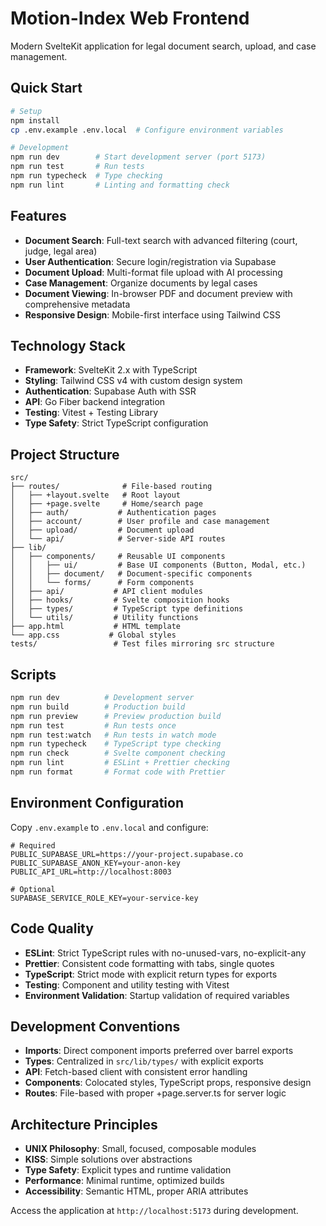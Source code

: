 # Motion-Index Web Frontend

Modern SvelteKit application for legal document search, upload, and case management.

## Quick Start

```bash
# Setup
npm install
cp .env.example .env.local  # Configure environment variables

# Development
npm run dev        # Start development server (port 5173)
npm run test       # Run tests
npm run typecheck  # Type checking
npm run lint       # Linting and formatting check
```

## Features

- **Document Search**: Full-text search with advanced filtering (court, judge, legal area)
- **User Authentication**: Secure login/registration via Supabase
- **Document Upload**: Multi-format file upload with AI processing
- **Case Management**: Organize documents by legal cases
- **Document Viewing**: In-browser PDF and document preview with comprehensive metadata
- **Responsive Design**: Mobile-first interface using Tailwind CSS

## Technology Stack

- **Framework**: SvelteKit 2.x with TypeScript
- **Styling**: Tailwind CSS v4 with custom design system
- **Authentication**: Supabase Auth with SSR
- **API**: Go Fiber backend integration
- **Testing**: Vitest + Testing Library
- **Type Safety**: Strict TypeScript configuration

## Project Structure

```
src/
├── routes/              # File-based routing
│   ├── +layout.svelte   # Root layout
│   ├── +page.svelte     # Home/search page
│   ├── auth/           # Authentication pages
│   ├── account/        # User profile and case management
│   ├── upload/         # Document upload
│   └── api/            # Server-side API routes
├── lib/
│   ├── components/     # Reusable UI components
│   │   ├── ui/         # Base UI components (Button, Modal, etc.)
│   │   ├── document/   # Document-specific components
│   │   └── forms/      # Form components
│   ├── api/           # API client modules
│   ├── hooks/         # Svelte composition hooks
│   ├── types/         # TypeScript type definitions
│   └── utils/         # Utility functions
├── app.html           # HTML template
└── app.css           # Global styles
tests/                 # Test files mirroring src structure
```

## Scripts

```bash
npm run dev          # Development server
npm run build        # Production build
npm run preview      # Preview production build
npm run test         # Run tests once
npm run test:watch   # Run tests in watch mode
npm run typecheck    # TypeScript type checking
npm run check        # Svelte component checking
npm run lint         # ESLint + Prettier checking
npm run format       # Format code with Prettier
```

## Environment Configuration

Copy `.env.example` to `.env.local` and configure:

```env
# Required
PUBLIC_SUPABASE_URL=https://your-project.supabase.co
PUBLIC_SUPABASE_ANON_KEY=your-anon-key
PUBLIC_API_URL=http://localhost:8003

# Optional
SUPABASE_SERVICE_ROLE_KEY=your-service-key
```

## Code Quality

- **ESLint**: Strict TypeScript rules with no-unused-vars, no-explicit-any
- **Prettier**: Consistent code formatting with tabs, single quotes
- **TypeScript**: Strict mode with explicit return types for exports
- **Testing**: Component and utility testing with Vitest
- **Environment Validation**: Startup validation of required variables

## Development Conventions

- **Imports**: Direct component imports preferred over barrel exports
- **Types**: Centralized in `src/lib/types/` with explicit exports
- **API**: Fetch-based client with consistent error handling
- **Components**: Colocated styles, TypeScript props, responsive design
- **Routes**: File-based with proper +page.server.ts for server logic

## Architecture Principles

- **UNIX Philosophy**: Small, focused, composable modules
- **KISS**: Simple solutions over abstractions
- **Type Safety**: Explicit types and runtime validation
- **Performance**: Minimal runtime, optimized builds
- **Accessibility**: Semantic HTML, proper ARIA attributes

Access the application at `http://localhost:5173` during development.

